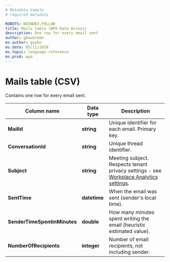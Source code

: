 ```yaml
---
# Metadata Sample
# required metadata

ROBOTS: NOINDEX,FOLLOW
title: Mails table (WPA Data Access)
description: One row for every email sent
author: gbowerman
ms.author: guybo
ms.date: 05/11/2018
ms.topic: language-reference
ms.prod: wpa
---
```


# Mails table (CSV)

Contains one row for every email sent.
  
|Column name|Data type|Description|
|-----------------|---------------|-----------------|
|**MailId**|**string**|Unique identifier for each email. Primary key.|
|**ConversationId**|**string**|Unique thread identifier.|
|**Subject**|**string**|Meeting subject. Respects tenant privacy settings - see [Workplace Analytics settings](https://docs.microsoft.com/workplace-analytics/setup/set-up-workplace-analytics#step-four-configure-workplace-analytics-settings).|
|**SentTime**|**datetime**|When the email was sent (sender's local time).|
|**SenderTimeSpentinMinutes**|**double**|How many minutes spent writing the email (heuristic estimated value).|
|**NumberOfRecipients**|**integer**|Number of email recipients, not including sender.|


  